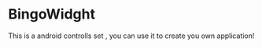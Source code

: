 BingoWidght
===========

This is a android controlls set , you can use it to create you own application!
